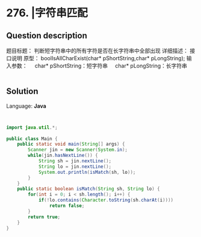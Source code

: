 # 276. |字符串匹配

## Question description


题目标题：
判断短字符串中的所有字符是否在长字符串中全部出现
详细描述：
接口说明
原型：
boolIsAllCharExist(char* pShortString,char* pLongString);
输入参数：
    char* pShortString：短字符串
    char* pLongString：长字符串
 
 
 
 


## Solution

Language: **Java**

```Java


import java.util.*;
 
public class Main {
    public static void main(String[] args) {
        Scanner jin = new Scanner(System.in);
        while(jin.hasNextLine()) {
            String sh = jin.nextLine();
            String lo = jin.nextLine();
            System.out.println(isMatch(sh, lo));
        }
    }
    public static boolean isMatch(String sh, String lo) {
        for(int i = 0; i < sh.length(); i++) {
            if(!lo.contains(Character.toString(sh.charAt(i))))
                return false;
        }
        return true;
    }
}
```


